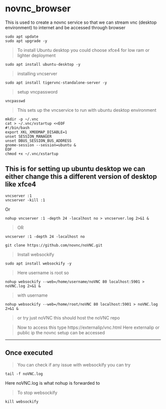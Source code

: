 # novnc_browser
This is used to create a novnc service so that we can stream vnc (desktop environment) to internet and be accessed through browser

```
sudo apt update
sudo apt upgrade -y
```
> To install Ubuntu desktop you could choose xfce4 for low ram or lighter deployment
```
sudo apt install ubuntu-desktop -y
```

> installing vncserver
```
sudo apt install tigervnc-standalone-server -y
```
> setup vncpassword
```
vncpasswd
```

> This sets up the vncservice to run with ubuntu desktop environment
```
mkdir -p ~/.vnc
cat > ~/.vnc/xstartup <<EOF
#!/bin/bash
export XKL_XMODMAP_DISABLE=1
unset SESSION_MANAGER
unset DBUS_SESSION_BUS_ADDRESS
gnome-session --session=ubuntu &
EOF
chmod +x ~/.vnc/xstartup
```
## This is for setting up ubuntu desktop we can either change this a different version of desktop like xfce4
```
vncserver :1
vncserver -kill :1
```
Or 

```
nohup vncserver :1 -depth 24 -localhost no > vncserver.log 2>&1 & 
```
> OR
```
vncserver :1 -depth 24 -localhost no
```


```
git clone https://github.com/novnc/noVNC.git
```
> Install websockify
```
sudo apt install websockify -y
```

> Here username is root so
```
nohup websockify --web=/home/username/noVNC 80 localhost:5901 > noVNC.log 2>&1 &
```
> with username
```
nohup websockify --web=/home/root/noVNC 80 localhost:5901 > noVNC.log 2>&1 &
```
> or try just noVNC this should host the noVNC repo

> Now to access this type 
https://externalip/vnc.html
Here externalip or public ip the novnc setup can be accessed 

---

## Once executed


> You can check if any issue with websockify you can try

```
tail -f noVNC.log
```
Here noVNC.log is what nohup is forwarded to

> To stop websockify 

```
kill websockify
```
